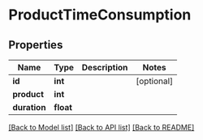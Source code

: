 # ProductTimeConsumption

## Properties
Name | Type | Description | Notes
------------ | ------------- | ------------- | -------------
**id** | **int** |  | [optional] 
**product** | **int** |  | 
**duration** | **float** |  | 

[[Back to Model list]](../README.md#documentation-for-models) [[Back to API list]](../README.md#documentation-for-api-endpoints) [[Back to README]](../README.md)


